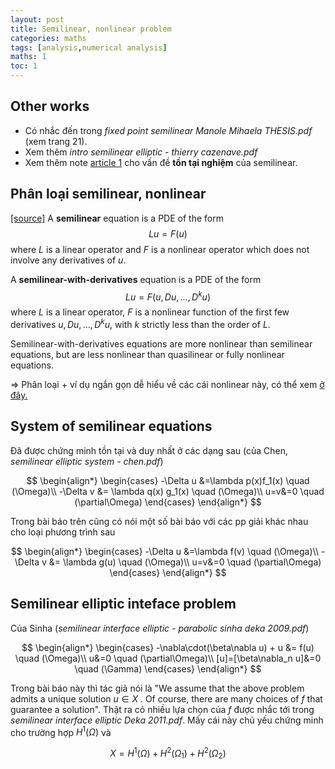 ```yaml
---
layout: post
title: Semilinear, nonlinear problem
categories: maths
tags: [analysis,numerical analysis]
maths: 1
toc: 1
---
```


## Other works

- Có nhắc đến trong *fixed point semilinear Manole Mihaela THESIS.pdf* (xem trang 21).
- Xem thêm *intro semilinear elliptic - thierry cazenave.pdf*
- Xem thêm note [article 1](/article-1) cho vấn đề **tồn tại nghiệm** của semilinear.

## Phân loại semilinear, nonlinear

[[source]](http://wiki.math.toronto.edu/DispersiveWiki/index.php/Semilinear) A **semilinear** equation is a PDE of the form
$$Lu = F(u)$$
where $L$ is a linear operator and $F$ is a nonlinear operator which does not involve any derivatives of $u$.

A **semilinear-with-derivatives** equation is a PDE of the form
$$L u = F(u, Du, \ldots, D^k u)$$
where $L$ is a linear operator, $F$ is a nonlinear function of the first few derivatives $u, Du, \ldots, D^k u$, with $k$ strictly less than the order of $L$.

Semilinear-with-derivatives equations are more nonlinear than semilinear equations, but are less nonlinear than quasilinear or fully nonlinear equations.

$\Rightarrow$ Phân loại + ví dụ ngắn gọn dễ hiểu về các cái nonlinear này, có thể xem [ở đây.](http://math.stackexchange.com/questions/388389/simple-pde-classification-question)


## System of semilinear equations

Đã được chứng minh tồn tại và duy nhất ở các dạng sau (của Chen, *semilinear elliptic system - chen.pdf*)

$$
\begin{align*}
\begin{cases}
-\Delta u &=\lambda p(x)f_1(x) \quad (\Omega)\\
-\Delta v &= \lambda q(x) g_1(x) \quad (\Omega)\\
u=v&=0 \quad (\partial\Omega)
\end{cases}
\end{align*}
$$

Trong bài báo trên cũng có nói một số bài báo với các pp giải khác nhau cho loại phương trình sau

$$
\begin{align*}
\begin{cases}
-\Delta u &=\lambda f(v) \quad (\Omega)\\
-\Delta v &= \lambda g(u) \quad (\Omega)\\
u=v&=0 \quad (\partial\Omega)
\end{cases}
\end{align*}
$$

## Semilinear elliptic inteface problem

Của Sinha (*semilinear interface elliptic - parabolic sinha deka 2009.pdf*) 

$$
\begin{align*}
\begin{cases}
-\nabla\cdot(\beta\nabla u) + u &= f(u) \quad (\Omega)\\
u&=0 \quad (\partial\Omega)\\
[u]=[\beta\nabla_n u]&=0 \quad (\Gamma)
\end{cases}
\end{align*}
$$

Trong bài báo này thì tác giả nói là "We assume that the above problem admits a unique solution $u\in X$ . Of course, there are many choices of $f$ that guarantee a solution". Thật ra có nhiều lựa chọn của $f$ được nhắc tới trong *semilinear interface elliptic Deka 2011.pdf*. Mấy cái này chủ yếu chứng minh cho trường hợp $H^1(\Omega)$ và

$$
X = H^1(\Omega) + H^2(\Omega_1) + H^2(\Omega_2)
$$